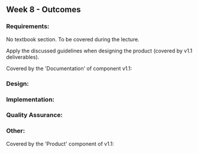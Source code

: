 <link rel="stylesheet" href="{{baseUrl}}/css/main.css">
<link rel="stylesheet" href="{{baseUrl}}/css/schedule.css">

<div class="website-content">

## Week 8 - Outcomes

<div id="main">

### Requirements:

<panel type="info" header="**`W8.1` Can apply basic product design guidelines** :star::star::star:" no-close>

No textbook section. To be covered during the lecture.

  <panel header=":dart: Evidence" expanded>

Apply the discussed guidelines when designing the product (covered by v1.1 deliverables).

  </panel>
</panel>

<!-- ==================================================================================================== -->

<panel type="danger" header="**`W8.2` Can describe a product from the user's perspective** :star:" no-close>


  <panel header=":dart: Evidence" expanded>

Covered by the 'Documentation' of component v1.1:

<dynamic-panel src="../../admin/project-v11.md" header="%%Admin » Project → v1.1%%" no-close />

  </panel>
</panel>

### Design:

<dynamic-panel type="warning" src="outcome-architecturalStyle.md" header="**`W8.3` Can explain architectural styles** :star::star:" no-close />

<dynamic-panel type="danger" src="outcome-basicdesignPrinciples.md" header="**`W8.4` Can use basic software design principles** :star:" no-close />

### Implementation:

<dynamic-panel type="warning" src="outcome-integration.md" header="**`W8.5` Can explain integration approaches** :star::star:" no-close />

<dynamic-panel type="info" src="outcome-associationClass.md" header="**`W8.6` Can implement association classes** :star::star::star:" no-close />

### Quality Assurance:

<dynamic-panel type="danger" src="outcome-testingTypes.md" header="**`W8.7` Can explain different types of testing** :star:" no-close />

### Other:

<panel type="danger" header="**`W8.8` Can do global-impact changes to an existing software** :star:" no-close>
  <panel header=":dart: Evidence" expanded>

Covered by the 'Product' component of v1.1:

<dynamic-panel src="../../admin/project-v11.md" header="%%Admin » Project → v1.1%%" no-close />

  </panel>
</panel>

</div>
</div>
